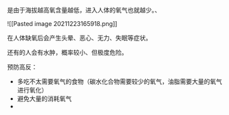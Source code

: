 是由于海拔越高氧含量越低，进入人体的氧气也就越少。、

![[Pasted image 20211223165918.png]]

在人体缺氧后会产生头晕、恶心、无力、失眠等症状。

还有的人会有水肿，概率较小、但极度危险。

预防高反：
- 多吃不太需要氧气的食物（碳水化合物需要较少的氧气，油脂需要大量的氧气进行氧化）
- 避免大量的消耗氧气
- 
